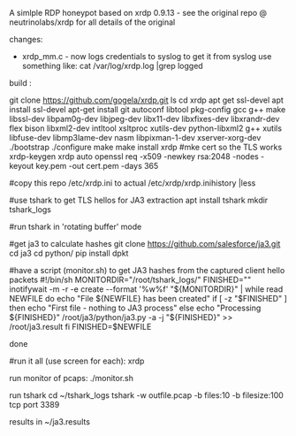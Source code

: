 A simlple RDP honeypot based on xrdp 0.9.13 - see the original repo @ neutrinolabs/xrdp for all details of the original

changes:
- xrdp_mm.c - now logs credentials to syslog
to get it from syslog use something like: cat /var/log/xrdp.log |grep logged

build :

git clone https://github.com/gogela/xrdp.git
ls
cd xrdp
apt get ssl-devel
apt install ssl-devel
apt-get install git autoconf libtool pkg-config gcc g++ make  libssl-dev libpam0g-dev libjpeg-dev libx11-dev libxfixes-dev libxrandr-dev  flex bison libxml2-dev intltool xsltproc xutils-dev python-libxml2 g++ xutils libfuse-dev libmp3lame-dev nasm libpixman-1-dev xserver-xorg-dev
./bootstrap
./configure
make
make install
xrdp
#mke cert so the TLS works
xrdp-keygen xrdp auto
openssl req -x509 -newkey rsa:2048 -nodes -keyout key.pem -out cert.pem -days 365

#copy this repo /etc/xrdp.ini to actual /etc/xrdp/xrdp.inihistory |less 

#use tshark to get TLS hellos for JA3 extraction
apt install tshark
mkdir tshark_logs

#run tshark in 'rotating buffer' mode




#get ja3 to calculate hashes
git clone https://github.com/salesforce/ja3.git
cd ja3
cd python/
pip install dpkt


#have a script (monitor.sh) to get JA3 hashes from the captured client hello packets
#!/bin/sh
MONITORDIR="/root/tshark_logs/"
FINISHED=""
inotifywait -m -r -e create --format '%w%f' "${MONITORDIR}" | while read NEWFILE
do
        echo "File ${NEWFILE} has been created"
        if [ -z "$FINISHED" ]
        then
                echo "First file - nothing to JA3 process"
        else
                echo "Processing ${FINISHED}"
                /root/ja3/python/ja3.py -a -j  "${FINISHED}" >> /root/ja3.result
        fi
        FINISHED=$NEWFILE


done


#run it all (use screen for each):
xrdp

run monitor of pcaps:
./monitor.sh

run tshark
cd ~/tshark_logs
tshark -w outfile.pcap -b files:10 -b filesize:100  tcp port 3389

results in
~/ja3.results


